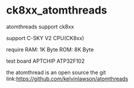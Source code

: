 # ck8xx_atomthreads
atomthreads support ck8xx

support C-SKY V2 CPU(CK8xx)

require
RAM: 1K Byte
ROM: 8K Byte

test board APTCHIP ATP32F102


the atomthread is an open source
the git link:https://github.com/kelvinlawson/atomthreads

